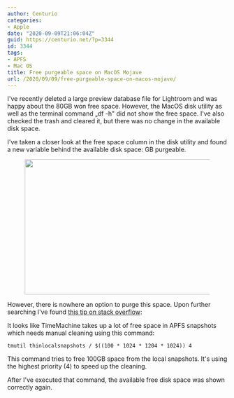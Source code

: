 ```yaml
---
author: Centurio
categories:
- Apple
date: "2020-09-09T21:06:04Z"
guid: https://centurio.net/?p=3344
id: 3344
tags:
- APFS
- Mac OS
title: Free purgeable space on MacOS Mojave
url: /2020/09/09/free-purgeable-space-on-macos-mojave/
---
```

I've recently deleted a large preview database file for Lightroom and was happy about the 80GB won free space. However, the MacOS disk utility as well as the terminal command &#8222;df -h" did not show the free space. I've also checked the trash and cleared it, but there was no change in the available disk space.

I've taken a closer look at the free space column in the disk utility and found a new variable behind the available disk space: GB purgeable.<figure class="wp-block-image size-large">

<img loading="lazy" width="1024" height="309" src="https://centurio.net/wp-content/uploads/2020/09/purgeableSpaceMacOSDiskUtility-1024x309.png" alt="" class="wp-image-3345" srcset="https://centurio.net/wp-content/uploads/2020/09/purgeableSpaceMacOSDiskUtility-1024x309.png 1024w, https://centurio.net/wp-content/uploads/2020/09/purgeableSpaceMacOSDiskUtility-300x91.png 300w, https://centurio.net/wp-content/uploads/2020/09/purgeableSpaceMacOSDiskUtility-768x232.png 768w, https://centurio.net/wp-content/uploads/2020/09/purgeableSpaceMacOSDiskUtility-1536x464.png 1536w, https://centurio.net/wp-content/uploads/2020/09/purgeableSpaceMacOSDiskUtility.png 1822w" sizes="(max-width: 1024px) 100vw, 1024px" /> </figure> 

However, there is nowhere an option to purge this space. Upon further searching I've found [this tip on stack overflow](https://apple.stackexchange.com/a/398356/19241):

It looks like TimeMachine takes up a lot of free space in APFS snapshots which needs manual cleaning using this command:

```
tmutil thinlocalsnapshots / $((100 * 1024 * 1204 * 1024)) 4
```

This command tries to free 100GB space from the local snapshots. It's using the highest priority (4) to speed up the cleaning.

After I've executed that command, the available free disk space was shown correctly again.